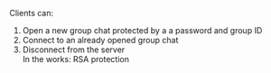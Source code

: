 Clients can:
1) Open a new group chat protected by a a password and group ID
2) Connect to an already opened group chat
3) Disconnect from the server
</br> In the works: RSA protection 
